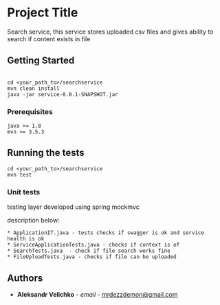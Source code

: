 # Project Title

Search service, this service stores uploaded csv files and gives ability to search if content exists in file 

## Getting Started

```

cd <your_path_to>/searchservice
mvn clean install
java -jar service-0.0.1-SNAPSHOT.jar
```

### Prerequisites


```
java >= 1.8
mvn >= 3.5.3

```

## Running the tests

```
cd <your_path_to>/searchservice
mvn test

```

### Unit tests

testing layer developed using spring mockmvc

description below:
```
* ApplicationIT.java - tests checks if swagger is ok and service health is ok
* ServiceApplicationTests.java - checks if context is of
* SearchTests.java  - check if file search works fine
* FileUploadTests.java - checks if file can be uploaded
```

## Authors

* **Aleksandr Velichko** - *email* - [mrdezzdemon@gmail.com](mrdezzdemon@gmail.com)
